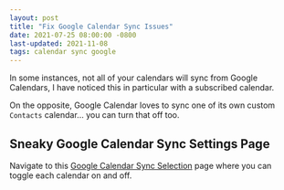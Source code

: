 ```yaml
---
layout: post
title: "Fix Google Calendar Sync Issues"
date: 2021-07-25 08:00:00 -0800
last-updated: 2021-11-08
tags: calendar sync google
---
```


In some instances, not all of your calendars will sync from Google Calendars, I have noticed this in particular with a subscribed calendar.

On the opposite, Google Calendar loves to sync one of its own custom `Contacts` calendar... you can turn that off too.

## Sneaky Google Calendar Sync Settings Page

Navigate to this [Google Calendar Sync Selection](https://calendar.google.com/calendar/u/0/syncselect?pli=1) page where you can toggle each calendar on and off.
